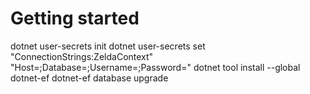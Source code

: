 
# Getting started

dotnet user-secrets init
dotnet user-secrets set "ConnectionStrings:ZeldaContext" "Host=<host>;Database=<db>;Username=<user>;Password=<password>"
dotnet tool install --global dotnet-ef
dotnet-ef database upgrade
